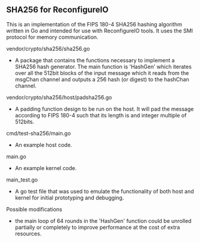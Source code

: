 SHA256 for ReconfigureIO
-----------------------------

This is an implementation of the FIPS 180-4 SHA256 hashing algorithm written in Go and intended for use with ReconfigureIO tools.
It uses the SMI protocol for memory communication.

vendor/crypto/sha256/sha256.go
- A package that contains the functions necessary to implement a SHA256 hash generator.  The main function is 'HashGen' which iterates over all the 512bit blocks of the input message which 
it reads from the msgChan channel and outputs a 256 hash (or digest) to the hashChan channel.

vendor/crypto/sha256/host/padsha256.go
 - A padding function design to be run on the host. It will pad the message according to FIPS 180-4 such that its length is and integer multiple of 512bits.

cmd/test-sha256/main.go
- An example host code.

main.go
 - An example kernel code.
 
main_test.go
 - A go test file that was used to emulate the functionality of both host and kernel for initial prototyping and debugging.


 Possible modifications
  - the main loop of 64 rounds in the 'HashGen' function could be unrolled partially or completely to improve performance at the cost of extra resources.

